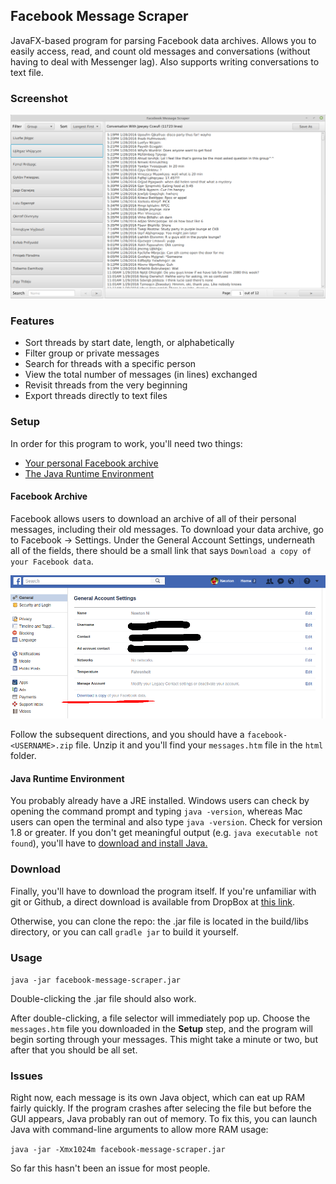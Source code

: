 ## Facebook Message Scraper

JavaFX-based program for parsing Facebook data archives. Allows you to easily access, read,
and count old messages and conversations (without having to deal with Messenger lag). Also
supports writing conversations to text file.

### Screenshot

![Screenshot of GUI](screenshot.png)

### Features

- Sort threads by start date, length, or alphabetically
- Filter group or private messages
- Search for threads with a specific person
- View the total number of messages (in lines) exchanged
- Revisit threads from the very beginning
- Export threads directly to text files

### Setup

In order for this program to work, you'll need two things:
- [Your personal Facebook archive](https://www.facebook.com/help/131112897028467)
- [The Java Runtime Environment](http://www.oracle.com/technetwork/java/javase/downloads/jre8-downloads-2133155.html)

#### Facebook Archive

Facebook allows users to download an archive of all of their
personal messages, including their old messages. To download
your data archive, go to Facebook -> Settings. Under the
General Account Settings, underneath all of the fields, there
should be a small link that says `Download a copy of your Facebook data`.

![Screenshot of Facebook settings](settings.png)

Follow the subsequent directions, and you should have a
`facebook-<USERNAME>.zip` file. Unzip it and you'll find your
`messages.htm` file in the `html` folder.

#### Java Runtime Environment

You probably already have a JRE installed. Windows users
can check by opening the command prompt and typing `java -version`,
whereas Mac users can open the terminal and also type `java -version`.
Check for version 1.8 or greater. If you don't get meaningful output
(e.g. `java executable not found`), you'll have to 
[download and install Java.](http://www.oracle.com/technetwork/java/javase/downloads/jre8-downloads-2133155.html)

### Download

Finally, you'll have to download the program itself. If you're unfamiliar with git or Github, a direct download is
available from DropBox at [this link](https://www.dropbox.com/s/mttd8ryh7wjji8m/facebook-message-scraper.jar?dl=0).

Otherwise, you can clone the repo: the .jar file is located in the build/libs directory,
or you can call `gradle jar` to build it yourself.

### Usage

`java -jar facebook-message-scraper.jar`

Double-clicking the .jar file should also work.

After double-clicking, a file selector will immediately pop up. Choose
the `messages.htm` file you downloaded in the **Setup** step, and the
program will begin sorting through your messages. This might take
a minute or two, but after that you should be all set.

### Issues

Right now, each message is its own Java object, which can eat up RAM
fairly quickly. If the program crashes after selecing the file but
before the GUI appears, Java probably ran out of memory. To fix this,
you can launch Java with command-line arguments to allow more RAM usage:

`java -jar -Xmx1024m facebook-message-scraper.jar`

So far this hasn't been an issue for most people.
